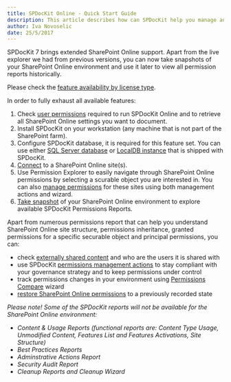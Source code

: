 ```yaml
---
title: SPDocKit Online - Quick Start Guide
description: This article describes how can SPDocKit help you manage and explore your SharePoint Online permissions. 
author: Iva Novoselic
date: 25/5/2017
---
```


SPDocKit 7 brings extended SharePoint Online support. Apart from the live explorer we had from previous versions, you can now take snapshots of your SharePoint Online environment and use it later to view all permission reports historically.

Please check the [feature availability by license type](https://www.spdockit.com/orders/#online).

In order to fully exhaust all available features:
1. Check [user permissions](#internal/requirements/sharepoint-online-user-permissions-requirements) required to run SPDocKit Online and to retrieve all SharePoint Online settings you want to document.
1. Install SPDocKit on your workstation (any machine that is not part of the SharePoint farm).
1. Configure SPDocKit database, it is required for this feature set. You can use either [SQL Server database](#internal/configuration/configure-spdockit-database) or [LocalDB instance](#internal/configuration/configure-localdb) that is shipped with SPDocKit.  
1. [Connect](#internale/spdockit-spo/connect-to-spo) to a SharePoint Online site(s).
1. Use Permission Explorer to easily navigate through SharePoint Online permissions by selecting a scurable object you are interested in. You can also [manage permissions](#internal/permission-management/manage-permissions-ribbon-actions) for these sites using both management actions and wizard.
1. [Take snapshot](#internal/spdockit-spo/spo-snapshots) of your SharePoint Online environment to explore available SPDocKit Permissions Reports.

Apart from numerous permissions report that can help you understand SharePoint Online site structure, permissions inheritance, granted permissions for a specific securable object and principal permissions, you can:
* check [externally shared content](#internal/get-to-know-spdockit/permissions-reports-screen) and who are the users it is shared with
* use SPDocKit [permissions management actions](#internal/permission-management/manage-permissions-ribbon-actions) to stay compliant with your governance strategy and to keep permissions under control
* track permissions changes in your environment using [Permissions Compare](#internal/how-to/compare-wizard/compare-sharepoint-permissions) wizard
* [restore SharePoint Online permissions](#internal/permission-management/restore-permissions) to a previously recorded state  


_Please note! Some of the SPDocKit reports will not be available for the SharePoint Online environment:_
* _Content & Usage Reports (functional reports are: Content Type Usage, Unmodified Content, Features List and Features Activations, Site Structure)_
* _Best Practices Reports_
* _Adminstrative Actions Report_
* _Security Audit Report_
* _Cleanup Reports and Cleanup Wizard_
